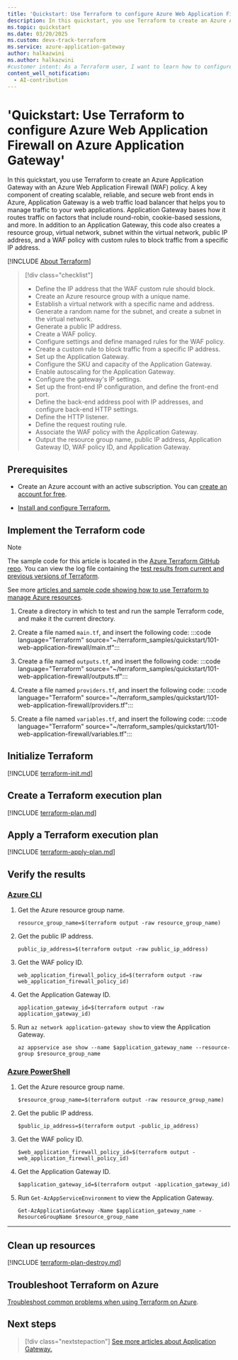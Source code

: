 ```yaml
---
title: 'Quickstart: Use Terraform to configure Azure Web Application Firewall on Azure Application Gateway'
description: In this quickstart, you use Terraform to create an Azure Application Gateway with an Azure Web Application Firewall (WAF) policy. A virtual network with a subnet, a static public IP address, an Azure Web Application Firewall policy with custom rules, and Azure Application Gateway with autoscaling work together to block specific IP addresses.
ms.topic: quickstart
ms.date: 03/20/2025
ms.custom: devx-track-terraform
ms.service: azure-application-gateway
author: halkazwini
ms.author: halkazwini
#customer intent: As a Terraform user, I want to learn how to configure Azure Web Application Firewall on Azure Application Gateway.
content_well_notification: 
  - AI-contribution
---
```


# 'Quickstart: Use Terraform to configure Azure Web Application Firewall on Azure Application Gateway'

In this quickstart, you use Terraform to create an Azure Application Gateway with an Azure Web Application Firewall (WAF) policy. A key component of creating scalable, reliable, and secure web front ends in Azure, Application Gateway is a web traffic load balancer that helps you to manage traffic to your web applications. Application Gateway bases how it routes traffic on factors that include round-robin, cookie-based sessions, and more. In addition to an Application Gateway, this code also creates a resource group, virtual network, subnet within the virtual network, public IP address, and a WAF policy with custom rules to block traffic from a specific IP address.

[!INCLUDE [About Terraform](~/azure-dev-docs-pr/articles/terraform/includes/abstract.md)]

> [!div class="checklist"]
> * Define the IP address that the WAF custom rule should block.
> * Create an Azure resource group with a unique name.
> * Establish a virtual network with a specific name and address.
> * Generate a random name for the subnet, and create a subnet in the virtual network.
> * Generate a public IP address.
> * Create a WAF policy.
> * Configure settings and define managed rules for the WAF policy.
> * Create a custom rule to block traffic from a specific IP address.
> * Set up the Application Gateway.
> * Configure the SKU and capacity of the Application Gateway.
> * Enable autoscaling for the Application Gateway.
> * Configure the gateway's IP settings.
> * Set up the front-end IP configuration, and define the front-end port.
> * Define the back-end address pool with IP addresses, and configure back-end HTTP settings.
> * Define the HTTP listener.
> * Define the request routing rule.
> * Associate the WAF policy with the Application Gateway.
> * Output the resource group name, public IP address, Application Gateway ID, WAF policy ID, and Application Gateway.

## Prerequisites

- Create an Azure account with an active subscription. You can [create an account for free](https://azure.microsoft.com/free/?WT.mc_id=A261C142F).

- [Install and configure Terraform.](/azure/developer/terraform/quickstart-configure)

## Implement the Terraform code

> [!NOTE]
> The sample code for this article is located in the [Azure Terraform GitHub repo](https://github.com/Azure/terraform/tree/master/quickstart/101-web-application-firewall). You can view the log file containing the [test results from current and previous versions of Terraform](https://github.com/Azure/terraform/tree/master/quickstart/101-web-application-firewall/TestRecord.md).
> 
> See more [articles and sample code showing how to use Terraform to manage Azure resources](/azure/terraform).

1. Create a directory in which to test and run the sample Terraform code, and make it the current directory.

1. Create a file named `main.tf`, and insert the following code:
    :::code language="Terraform" source="~/terraform_samples/quickstart/101-web-application-firewall/main.tf":::

1. Create a file named `outputs.tf`, and insert the following code:
    :::code language="Terraform" source="~/terraform_samples/quickstart/101-web-application-firewall/outputs.tf":::

1. Create a file named `providers.tf`, and insert the following code:
    :::code language="Terraform" source="~/terraform_samples/quickstart/101-web-application-firewall/providers.tf":::

1. Create a file named `variables.tf`, and insert the following code:
    :::code language="Terraform" source="~/terraform_samples/quickstart/101-web-application-firewall/variables.tf":::

## Initialize Terraform

[!INCLUDE [terraform-init.md](~/azure-dev-docs-pr/articles/terraform/includes/terraform-init.md)]

## Create a Terraform execution plan

[!INCLUDE [terraform-plan.md](~/azure-dev-docs-pr/articles/terraform/includes/terraform-plan.md)]

## Apply a Terraform execution plan

[!INCLUDE [terraform-apply-plan.md](~/azure-dev-docs-pr/articles/terraform/includes/terraform-apply-plan.md)]

## Verify the results

### [Azure CLI](#tab/azure-cli)

1. Get the Azure resource group name.

    ```console
    resource_group_name=$(terraform output -raw resource_group_name)
    ```

1. Get the public IP address.

    ```console
    public_ip_address=$(terraform output -raw public_ip_address)
    ```

1. Get the WAF policy ID.

    ```console
    web_application_firewall_policy_id=$(terraform output -raw web_application_firewall_policy_id)
    ```

1. Get the Application Gateway ID.

    ```console
    application_gateway_id=$(terraform output -raw application_gateway_id)
    ```

1. Run `az network application-gateway show` to view the Application Gateway.

    ```azurecli
    az appservice ase show --name $application_gateway_name --resource-group $resource_group_name  
    ```

### [Azure PowerShell](#tab/azure-powershell)

1. Get the Azure resource group name.

    ```console
    $resource_group_name=$(terraform output -raw resource_group_name)
    ```

1. Get the public IP address.

    ```console
    $public_ip_address=$(terraform output -public_ip_address)
    ```

1. Get the WAF policy ID.

    ```console
    $web_application_firewall_policy_id=$(terraform output -web_application_firewall_policy_id)
    ```

1. Get the Application Gateway ID.

    ```console
    $application_gateway_id=$(terraform output -application_gateway_id)
    ```

1. Run `Get-AzAppServiceEnvironment` to view the Application Gateway.

    ```azurepowershell
    Get-AzApplicationGateway -Name $application_gateway_name -ResourceGroupName $resource_group_name 
    ```

---

## Clean up resources

[!INCLUDE [terraform-plan-destroy.md](~/azure-dev-docs-pr/articles/terraform/includes/terraform-plan-destroy.md)]

## Troubleshoot Terraform on Azure

[Troubleshoot common problems when using Terraform on Azure](/azure/developer/terraform/troubleshoot).

## Next steps

> [!div class="nextstepaction"]
> [See more articles about Application Gateway.](/search/?terms=Azure%20application%20gateway%20and%20terraform)
